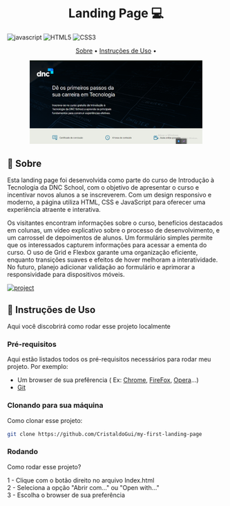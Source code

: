 [JAVASCRIPT__BADGE]: https://img.shields.io/badge/javascript-%23323330.svg?style=for-the-badge&logo=javascript&logoColor=%23F7DF1E
[HTML__BADGE]: https://img.shields.io/badge/html5-%23E34F26.svg?style=for-the-badge&logo=html5&logoColor=white
[CSS__BADGE]: https://img.shields.io/badge/css3-%231572B6.svg?style=for-the-badge&logo=css3&logoColor=white
[PROJECT__BADGE]: https://img.shields.io/badge/📱Visite_esse_projeto-000?style=for-the-badge&logo=project
[PROJECT__URL]: https://myfirstlandingpage-gc.netlify.app/
[CHROME__URL]: https://www.google.com/chrome/dr/download/?brand=YTUH&ds_kid=43700077650614090&gad_source=1&gclid=Cj0KCQjwurS3BhCGARIsADdUH5167jbbhYJtsY6F3AVT8rrObpLIpiVZWD8Zy84x6tT5wKDHwt2-lRYaAo-7EALw_wcB&gclsrc=aw.ds 
[FIREFOX__URL]: https://mozilla-firefox.softonic.com.br
[OPERA__URL]: https://www.opera.com/pt-br/download

<h1 align="center" style="font-weight: bold;">Landing Page 💻</h1>


![javascript][JAVASCRIPT__BADGE]
![HTML5][HTML__BADGE]
![CSS3][CSS__BADGE]

<p align="center">
 <a href="#Sobre">Sobre</a> • 
 <a href="#started">Instruções de Uso</a> • 
</p>


<p align="center">
    <img src="./imagens/image-landing-page/my-first-landing-page.png" alt="Imagem da landing page" width="400px">
</p>

<h2 id="started">📌 Sobre</h2>

Esta landing page foi desenvolvida como parte do curso de Introdução à Tecnologia da DNC School, com o objetivo de apresentar o curso e incentivar novos alunos a se inscreverem. Com um design responsivo e moderno, a página utiliza HTML, CSS e JavaScript para oferecer uma experiência atraente e interativa. 

Os visitantes encontram informações sobre o curso, benefícios destacados em colunas, um vídeo explicativo sobre o processo de desenvolvimento, e um carrossel de depoimentos de alunos. Um formulário simples permite que os interessados capturem informações para acessar a ementa do curso. O uso de Grid e Flexbox garante uma organização eficiente, enquanto transições suaves e efeitos de hover melhoram a interatividade. No futuro, planejo adicionar validação ao formulário e aprimorar a responsividade para dispositivos móveis.

[![project][PROJECT__BADGE]][PROJECT__URL]

<h2 id="started">🚀 Instruções de Uso</h2>

Aqui você discobrirá como rodar esse projeto localmente

<h3>Pré-requisitos</h3>

Aqui estão listados todos os pré-requisitos necessários para rodar meu projeto. Por exemplo:

- Um browser de sua prefêrencia ( Ex: [Chrome][CHROME__URL], [FireFox][FIREFOX__URL], [Opera][OPERA__URL]...)
- [Git](https://github.com)

<h3>Clonando para sua máquina</h3>

Como clonar esse projeto:

```bash
git clone https://github.com/CristaldoGui/my-first-landing-page
```

<h3>Rodando</h3>

Como rodar esse projeto?

1 - Clique com o botão direito no arquivo Index.html <br>
2 - Seleciona a opção "Abrir com..." ou "Open with..." <br>
3 - Escolha o browser de sua preferência
